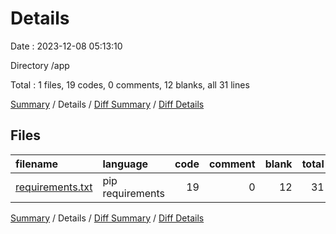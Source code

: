 # Details

Date : 2023-12-08 05:13:10

Directory /app

Total : 1 files,  19 codes, 0 comments, 12 blanks, all 31 lines

[Summary](results.md) / Details / [Diff Summary](diff.md) / [Diff Details](diff-details.md)

## Files
| filename | language | code | comment | blank | total |
| :--- | :--- | ---: | ---: | ---: | ---: |
| [requirements.txt](/requirements.txt) | pip requirements | 19 | 0 | 12 | 31 |

[Summary](results.md) / Details / [Diff Summary](diff.md) / [Diff Details](diff-details.md)